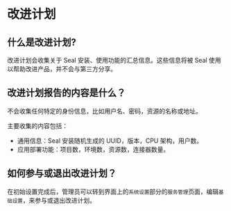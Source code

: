 # 改进计划

## 什么是改进计划?

改进计划会收集关于 Seal 安装、使用功能的汇总信息。这些信息将被 Seal 使用以帮助改进产品，并不会与第三方分享。

## 改进计划报告的内容是什么？

不会收集任何特定的身份信息，比如用户名、密码，资源的名称或地址。

主要收集的内容包括：

- 通用信息：Seal 安装随机生成的 UUID，版本，CPU 架构，用户数。
- 应用部署功能：项目数，环境数，资源数，连接器数量。

## 如何参与或退出改进计划？

在初始设置完成后，管理员可以转到界面上的`系统设置`部分的`服务管理`页面，编辑`基础设置`，来参与或退出改进计划。
